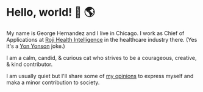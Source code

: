 # Hello, world! 👋 🌎

My name is George Hernandez and I live in Chicago. I work as Chief of Applications at [Roji Health Intelligence](https://rojihealthintelligence.com) in the healthcare industry there. (Yes it's a [Yon Yonson](https://en.wikipedia.org/wiki/Yon_Yonson) joke.)

I am a calm, candid, & curious cat who strives to be a courageous, creative, & kind contributor.

I am usually quiet but I'll share some of [my opinions](Opinions/) to express myself and maka a minor contribution to society.

<!--
We all have different experiences, paths, heuristics, histories, futures, context, etc., and yet we also have so much in common that sharing makes all of us better.

Policy affects many of us (the *polis*) and thus we need to make those decisions together, preferably using best practices, evidence, well formed logic, transparency, testing, perspective, etc., but also in an effective, timely, earnest, heard, woke, and emotionally conscious manner.
-->

<!--
**GeorgeHernandez/GeorgeHernandez** is a ✨ _special_ ✨ repository because its `README.md` (this file) appears on your GitHub profile.

Here are some ideas to get you started:

- 🔭 I’m currently working on ...
- 🌱 I’m currently learning ...
- 👯 I’m looking to collaborate on ...
- 🤔 I’m looking for help with ...
- 💬 Ask me about ...
- 📫 How to reach me: ...
- 😄 Pronouns: ...
- ⚡ Fun fact: ...
-->
